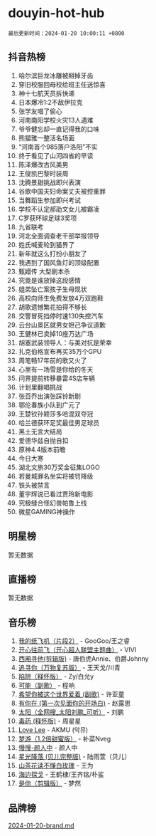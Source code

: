 # douyin-hot-hub

`最后更新时间：2024-01-20 10:00:11 +0800`

## 抖音热榜

1. 哈尔滨巨龙冰雕被掰掉牙齿
1. 穿旧校服回母校给班主任送惊喜
1. 神十七航天员拆快递
1. 日本爆冷1:2不敌伊拉克
1. 张学友唱了偷心
1. 河南南阳学校火灾13人遇难
1. 爷爷健忘却一直记得我的口味
1. 熊猫雅一整活名场面
1. “河南首个985落户洛阳”不实
1. 终于看见了山河四省的早读
1. 陈泽爆改古风美男
1. 王俊凯巴黎时装周
1. 沈腾景甜挑战即兴表演
1. 谷歌中国夫妇命案丈夫被控重罪
1. 当舞蹈生参加即兴考试
1. 学校不认定郝劭文女儿被霸凌
1. C罗获环球足球3奖项
1. 九省联考
1. 河北全面调查老干部举报领导
1. 姓氏喊麦轮到猫界了
1. 新年就这么打扮小朋友了
1. 我遇到了国风鱼灯的顶级配置
1. 甄嬛传 大型剧本杀
1. 究竟是谁放掉这段感情
1. 姐弟坠亡案孩子生母现状
1. 高校向师生免费发放4万双跑鞋
1. 胡歌遗憾繁花拍得不够长
1. 交警冒死挡停时速130失控汽车
1. 云台山景区就男女妲己争议道歉
1. 王健林已卖掉10座万达广场
1. 胡塞武装领导人：与美对抗是荣幸
1. 扎克伯格宣布再买35万个GPU
1. 周笔畅17年前的歌又火了
1. 心里有一场雪是你给的冬天
1. 问界提前转移暴雷4S店车辆
1. 计划里翻唱挑战
1. 张百乔出演张踩铃新剧
1. 鄂伦春族小队到广元了
1. 王楚钦孙颖莎多哈混双夺冠
1. 哈兰德获环足奖最佳男足球员
1. 黑土无言大结局
1. 爱德华兹自抛自扣
1. 原神4.4版本前瞻
1. 今日大寒
1. 湖北文旅30万奖金征集LOGO
1. 若曼城罪名坐实将被罚降级
1. 铁头被禁言
1. 董宇辉说已看过贾玲新电影
1. 究极缝合怪幻兽帕鲁上线
1. 微星GAMING神操作

## 明星榜

暂无数据

## 直播榜

暂无数据

## 音乐榜

1. [我的纸飞机（片段2）](https://sf3-cdn-tos.douyinstatic.com/obj/tos-cn-ve-2774/oM2ZrKcg2CD5AeRB2gkeXOFB1IxAGJdZPazYHf) - GooGoo/王之睿
1. [开心往前飞（开心超人联盟主题曲）](https://sf86-cdn-tos.douyinstatic.com/obj/tos-cn-ve-2774/9d8fb7c82cf1421fb93a9fe925275e0a) - VIVI
1. [西厢寻他(剪辑版)](https://sf3-cdn-tos.douyinstatic.com/obj/tos-cn-ve-2774/oUsAVfAQKlRNxEv5qxvIB8o5qmIWUcXbzJKJhw) - 唐伯虎Annie、伯爵Johnny
1. [追寻你（万物复苏版）](https://sf3-cdn-tos.douyinstatic.com/obj/tos-cn-ve-2774/oYeAZJsbjIDit9APmBg8u6uDUQnHmoCf3gbo74) - 王天戈/川青
1. [陷阱（释怀版）](https://sf3-cdn-tos.douyinstatic.com/obj/tos-cn-ve-2774/oE8C21LeZrzKLDFfQYgMzx4GAIHageG5IzayY7) - Zy/白允y
1. [可能（副歌）](https://sf86-cdn-tos.douyinstatic.com/obj/tos-cn-ve-2774/cde1731888894259b333569393c2fb51) - 程响
1. [希望你被这个世界爱着 (副歌)](https://sf3-cdn-tos.douyinstatic.com/obj/tos-cn-ve-2774/oUHCmWQfZlE3QQBKBeD8rCFLpJzPgCpImhsxMt) - 许亚童
1. [有你在 (第一次见面你的开场白)](https://sf6-cdn-tos.douyinstatic.com/obj/tos-cn-ve-2774/oAthrQ3ClJBfI57uBoFEgNDYtNCZ0TSYQQfxQ0) - 赵露思
1. [太阳（全网搜_太阳刘鹏_可听）](https://sf86-cdn-tos.douyinstatic.com/obj/tos-cn-ve-2774/ogWbyIQnlBFImVbeDocRdCIYtBHlbJXgfZMvgz) - 刘鹏
1. [毒药 (释怀版)](https://sf86-cdn-tos.douyinstatic.com/obj/tos-cn-ve-2774/oYILMEAzspdZBIzy4frJNB8ZHPHWAhiwowd4Ad) - 周星星
1. [Love Lee](https://sf6-cdn-tos.douyinstatic.com/obj/tos-cn-ve-2774/o05GbkJGbCBTdDnMtB0fwOYgkeZp23vrWQDQBS) - AKMU (악뮤)
1. [梦游（1.2倍甜蜜版）](https://sf86-cdn-tos.douyinstatic.com/obj/tos-cn-ve-2774/o4gyAUm8hwufoEABmwVIiQtHsFuGzAEEWtNMzo) - 补菜Nveg
1. [慢慢-颜人中](https://sf86-cdn-tos.douyinstatic.com/obj/tos-cn-ve-2774/ocjHNfBXdBxQNC8ZGAeoLMFTUgtBg8bkExunDC) - 颜人中
1. [星光降落 (贝儿完整版)](https://sf86-cdn-tos.douyinstatic.com/obj/tos-cn-ve-2774/okwB9hAwyAtsFFkFBzAX1hOOfQuIoMNs0W2Mwr) - 陆雨萱（贝儿）
1. [山茶花读不懂白玫瑰](https://sf86-cdn-tos.douyinstatic.com/obj/tos-cn-ve-2774/osfn8B7DktrRHEPJgPCfDbw7QDQEkwC16BxZg9) - 王为
1. [海边探戈](https://sf6-cdn-tos.douyinstatic.com/obj/tos-cn-ve-2774/os9gE0VQCGqt6VQkZDyBBYvfSDY0QFe3vVmubn) - 王鹤棣/王齐铭/朴鲨
1. [是你（剪辑版）](https://sf86-cdn-tos.douyinstatic.com/obj/tos-cn-ve-2774/46019dae783c4c969944217fe1cfafc4) - 梦然

## 品牌榜

[2024-01-20-brand.md](2024-01-20-brand.md)
